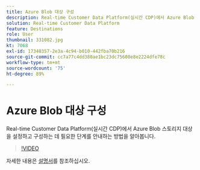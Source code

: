 ```yaml
---
title: Azure Blob 대상 구성
description: Real-time Customer Data Platform(실시간 CDP)에서 Azure Blob 스토리지 대상을 설정하고 구성하는 데 필요한 단계를 안내하는 방법을 알아봅니다.
solution: Real-time Customer Data Platform
feature: Destinations
role: User
thumbnail: 331082.jpg
kt: 7068
exl-id: 17340357-2e3a-4c94-b010-442fba70b216
source-git-commit: cc7a77c4dd380ae1bc23dc75608e8e2224dfe78c
workflow-type: tm+mt
source-wordcount: '75'
ht-degree: 89%

---
```


# Azure Blob 대상 구성

Real-time Customer Data Platform(실시간 CDP)에서 Azure Blob 스토리지 대상을 설정하고 구성하는 데 필요한 단계를 안내하는 방법을 알아봅니다.

>[!VIDEO](https://video.tv.adobe.com/v/331082/?quality=12&learn=on)

자세한 내용은 [설명서](https://experienceleague.adobe.com/docs/experience-platform/destinations/catalog/cloud-storage/azure-blob.html)를 참조하십시오.
